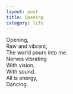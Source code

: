 ```yaml
---
layout: post
title: Opening
category: life
---
```


Opening,  
Raw and vibrant,  
The world pours into me.  
Nerves vibrating  
With vision,  
With sound.  
All is energy,  
Dancing.

